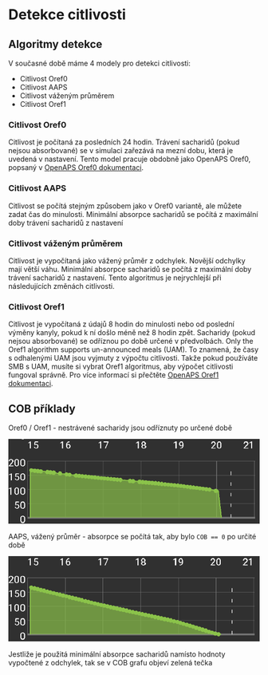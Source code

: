 # Detekce citlivosti

## Algoritmy detekce

V současné době máme 4 modely pro detekci citlivosti:

* Citlivost Oref0
* Citlivost AAPS
* Citlivost váženým průměrem
* Citlivost Oref1

### Citlivost Oref0

Citlivost je počítaná za posledních 24 hodin. Trávení sacharidů (pokud nejsou absorbované) se v simulaci zařezává na mezní dobu, která je uvedená v nastavení. Tento model pracuje obdobně jako OpenAPS Oref0, popsaný v [OpenAPS Oref0 dokumentaci](https://openaps.readthedocs.io/en/2017-05-21/docs/walkthrough/phase-4/advanced-features.html).

### Citlivost AAPS

Citlivost se počítá stejným způsobem jako v Oref0 variantě, ale můžete zadat čas do minulosti. Minimální absorpce sacharidů se počítá z maximální doby trávení sacharidů z nastavení

### Citlivost váženým průměrem

Citlivost je vypočítaná jako vážený průměr z odchylek. Novější odchylky mají větší váhu. Minimální absorpce sacharidů se počítá z maximální doby trávení sacharidů z nastavení. Tento algoritmus je nejrychlejší při následujících změnách citlivosti.

### Citlivost Oref1

Citlivost je vypočítaná z údajů 8 hodin do minulosti nebo od poslední výměny kanyly, pokud k ní došlo méně než 8 hodin zpět. Sacharidy (pokud nejsou absorbované) se odříznou po době určené v předvolbách. Only the Oref1 algorithm supports un-announced meals (UAM). To znamená, že časy s odhalenými UAM jsou vyjmuty z výpočtu citlivosti. Takže pokud používáte SMB s UAM, musíte si vybrat Oref1 algoritmus, aby výpočet citlivosti fungoval správně. Pro více informací si přečtěte [OpenAPS Oref1 dokumentaci](https://openaps.readthedocs.io/en/latest/docs/Customize-Iterate/autosens.html).

## COB příklady

Oref0 / Oref1 - nestrávené sacharidy jsou odříznuty po určené době

![COB z Oref0](../images/cob_oref0.png)

AAPS, vážený průměr - absorpce se počítá tak, aby bylo `COB == 0` po určité době

![COB z AAPS](../images/cob_aaps.png)

Jestliže je použitá minimální absorpce sacharidů namísto hodnoty vypočtené z odchylek, tak se v COB grafu objeví zelená tečka